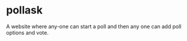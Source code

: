 # pollask

A website where any-one can start a poll and then any one can add poll options and vote. 


